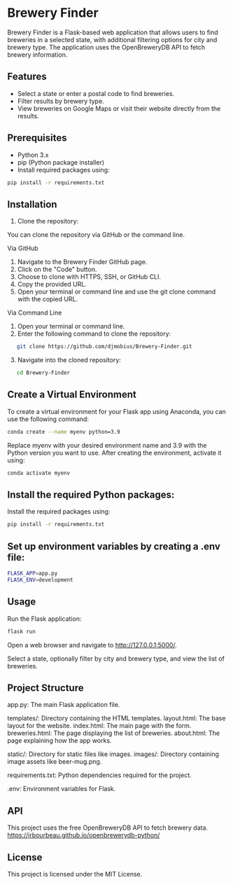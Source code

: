 # Brewery Finder

Brewery Finder is a Flask-based web application that allows users to find breweries in a selected state, with additional filtering options for city and brewery type. The application uses the OpenBreweryDB API to fetch brewery information.

## Features

- Select a state or enter a postal code to find breweries.
- Filter results by brewery type.
- View breweries on Google Maps or visit their website directly from the results.

## Prerequisites

- Python 3.x
- pip (Python package installer)
- Install required packages using:

```bash
pip install -r requirements.txt
```

## Installation

1. Clone the repository:

You can clone the repository via GitHub or the command line.

Via GitHub
   1. Navigate to the Brewery Finder GitHub page.
   2. Click on the "Code" button.
   3. Choose to clone with HTTPS, SSH, or GitHub CLI.
   4. Copy the provided URL.
   5. Open your terminal or command line and use the git clone command with the copied URL.

Via Command Line
   1. Open your terminal or command line.
   2. Enter the following command to clone the repository:

```bash
   git clone https://github.com/djmobius/Brewery-Finder.git
```
   3. Navigate into the cloned repository:

```bash
   cd Brewery-Finder
```


## Create a Virtual Environment
   
   To create a virtual environment for your Flask app using Anaconda, you can use the following command:

   ```bash
   conda create --name myenv python=3.9
   ```

   Replace myenv with your desired environment name and 3.9 with the Python version you want to use. After creating the environment, activate it using:

   ```bash
   conda activate myenv
   ```

## Install the required Python packages:
   
   Install the required packages using:

   ```bash
   pip install -r requirements.txt
   ```


## Set up environment variables by creating a .env file:
   
   ```bash
   FLASK_APP=app.py
   FLASK_ENV=development
   ```

## Usage

Run the Flask application:

   ```bash
   flask run
   ```

Open a web browser and navigate to http://127.0.0.1:5000/.

Select a state, optionally filter by city and brewery type, and view the list of breweries.


## Project Structure

app.py: The main Flask application file.

templates/: Directory containing the HTML templates.
   layout.html: The base layout for the website.
   index.html: The main page with the form.
   breweries.html: The page displaying the list of breweries.
   about.html: The page explaining how the app works.

static/: Directory for static files like images.
   images/: Directory containing image assets like beer-mug.png.

requirements.txt: Python dependencies required for the project.

.env: Environment variables for Flask.

## API

This project uses the free OpenBreweryDB API to fetch brewery data.
https://jrbourbeau.github.io/openbrewerydb-python/

## License

This project is licensed under the MIT License.



